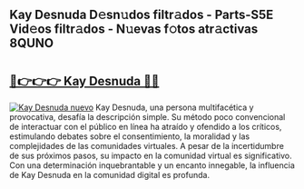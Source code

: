 ## Kay Desnuda D𝚎sn𝚞dos filtr𝚊dos - Parts-S5E Vid𝚎os filtr𝚊dos - N𝚞evas f𝚘tos atr𝚊ctivas 8QUNO

# <h2><a href="http://mb4dcen.tromn.icu/?c=Kay+Desnuda">🔗👉👉👉 Kay Desnuda 🔗🔗</a></h2>

[![Kay Desnuda nuevo](https://i.imgur.com/pEAQMta.gif)](http://mb4dcen.tromn.icu/?c=Kay+Desnuda)
Kay Desnuda, una persona multifacética y provocativa, desafía la descripción simple. Su método poco convencional de interactuar con el público en línea ha atraído y ofendido a los críticos, estimulando debates sobre el consentimiento, la moralidad y las complejidades de las comunidades virtuales. A pesar de la incertidumbre de sus próximos pasos, su impacto en la comunidad virtual es significativo. Con una determinación inquebrantable y un encanto innegable, la influencia de Kay Desnuda en la comunidad digital es profunda.
